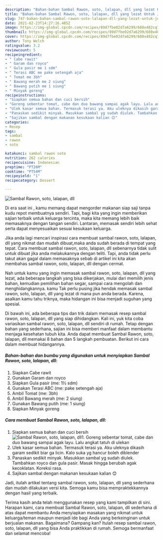 ```yaml
---
description: "Bahan-bahan Sambal Rawon, soto, lalapan, dll yang lezat Untuk Jualan"
title: "Bahan-bahan Sambal Rawon, soto, lalapan, dll yang lezat Untuk Jualan"
slug: 747-bahan-bahan-sambal-rawon-soto-lalapan-dll-yang-lezat-untuk-jualan
date: 2021-02-23T14:27:16.485Z
image: https://img-global.cpcdn.com/recipes/89d7fbe02d7a6299/680x482cq70/sambal-rawon-soto-lalapan-dll-foto-resep-utama.jpg
thumbnail: https://img-global.cpcdn.com/recipes/89d7fbe02d7a6299/680x482cq70/sambal-rawon-soto-lalapan-dll-foto-resep-utama.jpg
cover: https://img-global.cpcdn.com/recipes/89d7fbe02d7a6299/680x482cq70/sambal-rawon-soto-lalapan-dll-foto-resep-utama.jpg
author: Tony Welch
ratingvalue: 3.2
reviewcount: 5
recipeingredient:
- " Cabe rawit"
- " Garam dan royco"
- " Gula pasir me 1 sdm"
- " Terasi ABC me pake setengah aja"
- " Tomat me 3bh"
- " Bawang merah me 2 siung"
- " Bawang putih me 1 siung"
- " Minyak goreng"
recipeinstructions:
- "Siapkan semua bahan dan cuci bersih"
- "Goreng sebentar tomat, cabe dan duo bawang sampai agak layu. Lalu angkat tatuh di ulekan"
- "Ulek kasar semua bahan. Termasuk terasi ya. Aku uleknya dikasih garam sedikit biar ga licin. Kalo suka yg hancur boleh diblender"
- "Panaskan sedikit minyak. Masukkan sambal yg sudah diulek. Tambahkan royco dan gula pasir. Masak hingga berubah agak kecoklatan. Koreksi rasa."
- "Sajikan sambal dengan makanan kesukaan kalian 😊"
categories:
- Resep
tags:
- sambal
- rawon
- soto

katakunci: sambal rawon soto 
nutrition: 262 calories
recipecuisine: Indonesian
preptime: "PT26M"
cooktime: "PT54M"
recipeyield: "1"
recipecategory: Dessert

---
```



![Sambal Rawon, soto, lalapan, dll](https://img-global.cpcdn.com/recipes/89d7fbe02d7a6299/680x482cq70/sambal-rawon-soto-lalapan-dll-foto-resep-utama.jpg)

Di era  saat ini , kamu memang dapat mengorder makanan siap saji tanpa kudu repot membuatnya sendiri. Tapi, bagi kita yang ingin memberikan sajian terbaik untuk keluarga tercinta, maka kita memang lebih baik memasaknya dengan tangan sendiri. Lantaran, memasak sendiri lebih sehat serta dapat menyesuaikan sesuai kesukaan keluarga.

Jika anda lagi mencari inspirasi cara membuat sambal rawon, soto, lalapan, dll yang nikmat dan mudah dibuat,maka anda sudah berada di tempat yang tepat. Cara membuat sambal rawon, soto, lalapan, dll  sebenarnya tidak sulit untuk dibuat jika anda melakukannya dengan teliti. Tapi, anda tidak perlu takut akan gagal dalam memasaknya 
sebab di artikel ini kita akan membahas sambal rawon, soto, lalapan, dll dengan cermat.  



Nah untuk kamu yang ingin memasak sambal rawon, soto, lalapan, dll yang lezat, ada beberapa langkah yang bisa dikerjakan, mulai dari memilih jenis bahan, kemudian pemilihan bahan segar, sampai cara mengolah dan menghidangkannya. kamu Tak perlu pusing jika hendak memasak sambal rawon, soto, lalapan, dll yang lezat di mana pun anda berada. Karena, asalkan kamu  tahu triknya, maka hidangan ini bisa menjadi suguhan yang spesial.

Di bawah ini, ada beberapa tips dan trik dalam memasak resep sambal rawon, soto, lalapan, dll yang siap dihidangkan. Kali ini, yuk kita coba variasikan sambal rawon, soto, lalapan, dll sendiri di rumah. Tetap dengan bahan yang sederhana, sajian ini bisa memberi manfaat dalam membantu menjaga kesehatan tubuh kita. Anda dapat membuat Sambal Rawon, soto, lalapan, dll memakai 8 bahan dan 5 langkah pembuatan. Berikut ini cara dalam membuat hidangannya.

<!--inarticleads1-->

##### Bahan-bahan dan bumbu yang digunakan untuk menyiapkan Sambal Rawon, soto, lalapan, dll:

1. Siapkan  Cabe rawit
1. Gunakan  Garam dan royco
1. Siapkan  Gula pasir (me: 1½ sdm)
1. Gunakan  Terasi ABC (me: pake setengah aja)
1. Ambil  Tomat (me: 3bh)
1. Ambil  Bawang merah (me: 2 siung)
1. Gunakan  Bawang putih (me: 1 siung)
1. Siapkan  Minyak goreng




<!--inarticleads2-->

##### Cara membuat Sambal Rawon, soto, lalapan, dll:

1. Siapkan semua bahan dan cuci bersih
<img src="https://img-global.cpcdn.com/steps/fb17fe8d57b24bde/160x128cq70/sambal-rawon-soto-lalapan-dll-langkah-memasak-1-foto.jpg" alt="Sambal Rawon, soto, lalapan, dll">1. Goreng sebentar tomat, cabe dan duo bawang sampai agak layu. Lalu angkat tatuh di ulekan
1. Ulek kasar semua bahan. Termasuk terasi ya. Aku uleknya dikasih garam sedikit biar ga licin. Kalo suka yg hancur boleh diblender
1. Panaskan sedikit minyak. Masukkan sambal yg sudah diulek. Tambahkan royco dan gula pasir. Masak hingga berubah agak kecoklatan. Koreksi rasa.
1. Sajikan sambal dengan makanan kesukaan kalian 😊




Jadi, itulah artikel tentang  sambal rawon, soto, lalapan, dll  yang sederhana dan mudah dilakukan versi kita. Semoga kamu bisa mempraktekkannya dengan hasil yang terbaik. 

Terima kasih anda telah menggunakan resep yang kami tampilkan di sini. Harapan kami, cara membuat  Sambal Rawon, soto, lalapan, dll sederhana di atas dapat membantu Anda menyiapkan masakan yang nikmat untuk keluarga/teman maupun menjadi ide bagi Anda yang berkeinginan untuk berjualan makanan. Bagaimana? Gampang kan? Itulah resep sambal rawon, soto, lalapan, dll yang bisa Anda praktikkan di rumah. Semoga bermanfaat dan selamat mencoba!

